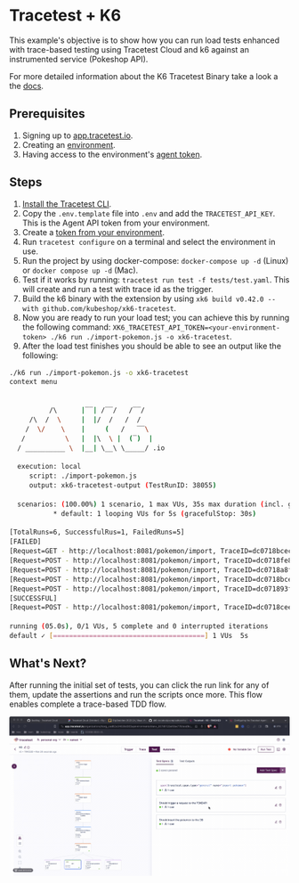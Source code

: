 # Tracetest + K6

This example's objective is to show how you can run load tests enhanced with trace-based testing using Tracetest Cloud and k6 against an instrumented service (Pokeshop API).

For more detailed information about the K6 Tracetest Binary take a look a the [docs](https://docs.tracetest.io/tools-and-integrations/integrations/k6).

## Prerequisites

1. Signing up to [app.tracetest.io](https://app.tracetest.io).
2. Creating an [environment](https://docs.tracetest.io/concepts/environments).
3. Having access to the environment's [agent token](https://docs.tracetest.io/configuration/agent).

## Steps

1. [Install the Tracetest CLI](https://docs.tracetest.io/installing/).
2. Copy the `.env.template` file into `.env` and add the `TRACETEST_API_KEY`. This is the Agent API token from your environment.
3. Create a [token from your environment](https://docs.tracetest.io/concepts/environment-tokens).
4. Run `tracetest configure` on a terminal and select the environment in use.
5. Run the project by using docker-compose: `docker-compose up -d` (Linux) or `docker compose up -d` (Mac).
6. Test if it works by running: `tracetest run test -f tests/test.yaml`. This will create and run a test with trace id as the trigger.
7. Build the k6 binary with the extension by using `xk6 build v0.42.0 --with github.com/kubeshop/xk6-tracetest`.
8. Now you are ready to run your load test; you can achieve this by running the following command: `XK6_TRACETEST_API_TOKEN=<your-environment-token> ./k6 run ./import-pokemon.js -o xk6-tracetest`.
9. After the load test finishes you should be able to see an output like the following:

```bash
./k6 run ./import-pokemon.js -o xk6-tracetest
context menu


          /\      |‾‾| /‾‾/   /‾‾/
     /\  /  \     |  |/  /   /  /
    /  \/    \    |     (   /   ‾‾\
   /          \   |  |\  \ |  (‾)  |
  / __________ \  |__| \__\ \_____/ .io

  execution: local
     script: ./import-pokemon.js
     output: xk6-tracetest-output (TestRunID: 38055)

  scenarios: (100.00%) 1 scenario, 1 max VUs, 35s max duration (incl. graceful stop):
           * default: 1 looping VUs for 5s (gracefulStop: 30s)

[TotalRuns=6, SuccessfulRus=1, FailedRuns=5]
[FAILED]
[Request=GET - http://localhost:8081/pokemon/import, TraceID=dc0718bcecceeec731b343235eb9c15a, RunState=FINISHED FailingSpecs=true, TracetestURL= https://app.tracetest.io/organizations/ttorg_ced62e34638d965e/environments/ttenv_807d0129a10be776/test/kc_MgKoVR/run/11]
[Request=POST - http://localhost:8081/pokemon/import, TraceID=dc0718fe83cfeec7315daf10d212d351, RunState=FINISHED FailingSpecs=true, TracetestURL= https://app.tracetest.io/organizations/ttorg_ced62e34638d965e/environments/ttenv_807d0129a10be776/test/kc_MgKoVR/run/4]
[Request=POST - http://localhost:8081/pokemon/import, TraceID=dc0718a8f4ceeec731e47f13762e61b8, RunState=FINISHED FailingSpecs=true, TracetestURL= https://app.tracetest.io/organizations/ttorg_ced62e34638d965e/environments/ttenv_807d0129a10be776/test/kc_MgKoVR/run/8]
[Request=POST - http://localhost:8081/pokemon/import, TraceID=dc0718bcecceeec731b343235eb9c15a, RunState=FINISHED FailingSpecs=true, TracetestURL= https://app.tracetest.io/organizations/ttorg_ced62e34638d965e/environments/ttenv_807d0129a10be776/test/kc_MgKoVR/run/9]
[Request=POST - http://localhost:8081/pokemon/import, TraceID=dc071893fcceeec731148270c6671a1e, RunState=FINISHED FailingSpecs=true, TracetestURL= https://app.tracetest.io/organizations/ttorg_ced62e34638d965e/environments/ttenv_807d0129a10be776/test/kc_MgKoVR/run/6]
[SUCCESSFUL]
[Request=POST - http://localhost:8081/pokemon/import, TraceID=dc0718cee4ceeec731f3f414bf3a2a16, RunState=FINISHED FailingSpecs=false, TracetestURL= https://app.tracetest.io/organizations/ttorg_ced62e34638d965e/environments/ttenv_807d0129a10be776/test/kc_MgKoVR/run/3]

running (05.0s), 0/1 VUs, 5 complete and 0 interrupted iterations
default ✓ [======================================] 1 VUs  5s
```

## What's Next?

After running the initial set of tests, you can click the run link for any of them, update the assertions and run the scripts once more. This flow enables complete a trace-based TDD flow.

![assertions](assets/assertions.gif)
